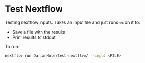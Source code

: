 # Test Nextflow

Testing nextflow inputs. Takes an input file and just runs `wc` on it to:
- Save a file with the results
- Print results to stdout

To run:
```bash
nextflow run DarianHole/test-nextflow/ --input <FILE>
```
